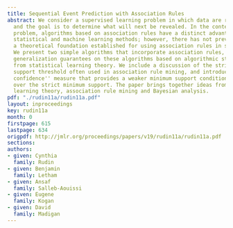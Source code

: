 ```yaml
---
title: Sequential Event Prediction with Association Rules
abstract: We consider a supervised learning problem in which data are revealed sequentially
  and the goal is to determine what will next be revealed. In the context of this
  problem, algorithms based on association rules have a distinct advantage over classical
  statistical and machine learning methods; however, there has not previously been
  a theoretical foundation established for using association rules in supervised learning.
  We present two simple algorithms that incorporate association rules, and provide
  generalization guarantees on these algorithms based on algorithmic stability analysis
  from statistical learning theory. We include a discussion of the strict minimum
  support threshold often used in association rule mining, and introduce an ``adjusted
  confidence'' measure that provides a weaker minimum support condition that has advantages
  over the strict minimum support. The paper brings together ideas from statistical
  learning theory, association rule mining and Bayesian analysis.
pdf: "./rudin11a/rudin11a.pdf"
layout: inproceedings
key: rudin11a
month: 0
firstpage: 615
lastpage: 634
origpdf: http://jmlr.org/proceedings/papers/v19/rudin11a/rudin11a.pdf
sections: 
authors:
- given: Cynthia
  family: Rudin
- given: Benjamin
  family: Letham
- given: Ansaf
  family: Salleb-Aouissi
- given: Eugene
  family: Kogan
- given: David
  family: Madigan
---
```

